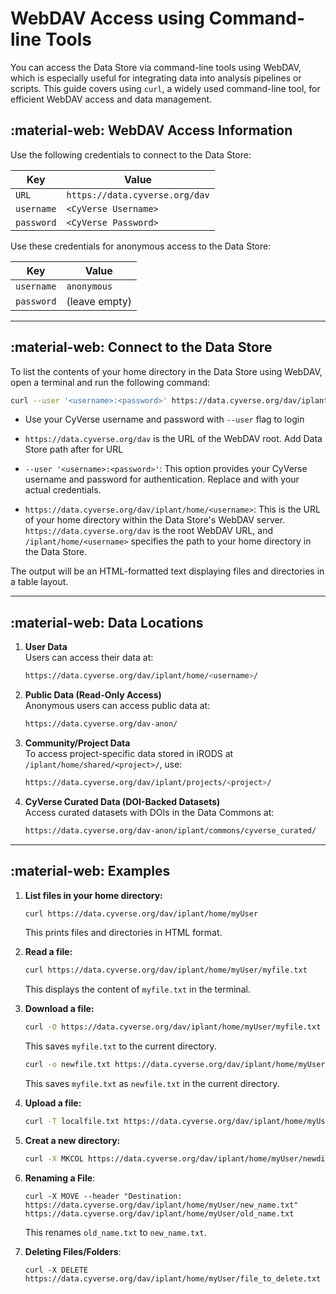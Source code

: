 # WebDAV Access using Command-line Tools

You can access the Data Store via command-line tools using WebDAV, which is especially useful for integrating data into analysis pipelines or scripts. This guide covers using `curl`, a widely used command-line tool, for efficient WebDAV access and data management.


## :material-web: WebDAV Access Information

Use the following credentials to connect to the Data Store:

| Key            | Value                |
|-----------------|----------------------|
| `URL`     | `https://data.cyverse.org/dav`  |
| `username`     | `<CyVerse Username>` |
| `password`     | `<CyVerse Password>` |

Use these credentials for anonymous access to the Data Store:

| Key | Value |
|-------------------|-------|
| `username` | `anonymous` |
| `password` | (leave empty) |

---

## :material-web: Connect to the Data Store

To list the contents of your home directory in the Data Store using WebDAV, open a terminal and run the following command:

```sh
curl --user '<username>:<password>' https://data.cyverse.org/dav/iplant/home/<username>
```

- Use your CyVerse username and password with `--user` flag to login
- `https://data.cyverse.org/dav` is the URL of the WebDAV root. Add Data Store path after for URL

- `--user '<username>:<password>'`: This option provides your CyVerse username and password for authentication. Replace <username> and <password> with your actual credentials.
- `https://data.cyverse.org/dav/iplant/home/<username>`: This is the URL of your home directory within the Data Store's WebDAV server. `https://data.cyverse.org/dav` is the root WebDAV URL, and `/iplant/home/<username>` specifies the path to your home directory in the Data Store.

The output will be an HTML-formatted text displaying files and directories in a table layout.

---

## :material-web: Data Locations

1. **User Data**  
   Users can access their data at:
   
   ```sh
   https://data.cyverse.org/dav/iplant/home/<username>/
   ```

2. **Public Data (Read-Only Access)**  
   Anonymous users can access public data at:  
   ```sh
   https://data.cyverse.org/dav-anon/
   ```

3. **Community/Project Data**  
   To access project-specific data stored in iRODS at `/iplant/home/shared/<project>/`, use:
   ```sh
   https://data.cyverse.org/dav/iplant/projects/<project>/
   ```

4. **CyVerse Curated Data (DOI-Backed Datasets)**  
   Access curated datasets with DOIs in the Data Commons at:
   ```sh
   https://data.cyverse.org/dav-anon/iplant/commons/cyverse_curated/
   ```
    
---

## :material-web: Examples


1. **List files in your home directory:**
    ```sh
    curl https://data.cyverse.org/dav/iplant/home/myUser
    ```

    This prints files and directories in HTML format.


2. **Read a file:**
    ```sh
    curl https://data.cyverse.org/dav/iplant/home/myUser/myfile.txt
    ```

    This displays the content of `myfile.txt` in the terminal.

3. **Download a file:**
    ```sh
    curl -O https://data.cyverse.org/dav/iplant/home/myUser/myfile.txt
    ```

    This saves `myfile.txt` to the current directory.

    ```sh
    curl -o newfile.txt https://data.cyverse.org/dav/iplant/home/myUser/myfile.txt
    ```

    This saves `myfile.txt` as `newfile.txt` in the current directory.

4. **Upload a file:**
    ```sh
    curl -T localfile.txt https://data.cyverse.org/dav/iplant/home/myUser
    ```

2. **Creat a new directory:**
    ```sh
    curl -X MKCOL https://data.cyverse.org/dav/iplant/home/myUser/newdir
    ```

4. **Renaming a File**:
    ```
    curl -X MOVE --header "Destination: https://data.cyverse.org/dav/iplant/home/myUser/new_name.txt" https://data.cyverse.org/dav/iplant/home/myUser/old_name.txt
    ```

    This renames `old_name.txt` to `new_name.txt`.

5. **Deleting Files/Folders**:
    ```
    curl -X DELETE https://data.cyverse.org/dav/iplant/home/myUser/file_to_delete.txt
    ```

